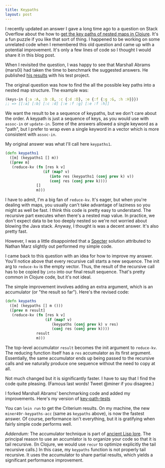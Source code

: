 ```yaml
---
title: Keypaths
layout: post
--- 
```


I recently updated an answer I gave a long time ago to a question on Stack Overflow about
the how to [get the key paths of nested maps in Clojure][1].  It's a fun puzzle if you like
that sort of thing.  I happened to be working on some unrelated code when I remembered this
old question and came up with a potential improvement.  It's only a few lines of code so I
thought I would share it in this blog post.

[1]: http://stackoverflow.com/questions/21768802/how-can-i-get-the-nested-keys-of-a-map-in-clojure

When I revisited the question, I was happy to see that Marshall Abrams (mars0i) had taken
the time to benchmark the suggested answers.  He published [his results][2] with his test
project.

[2]: https://github.com/mars0i/key-path-tests/blob/master/keypathsCriteriumTimes.txt

The original question was how to find the all the possible key paths into a nested map
structure.  The example was:

```clojure
(keys-in {:a :A, :b :B, :c {:d :D}, :e {:f {:g :G, :h :H}}})
;; => [[:a] [:b] [:c :d] [:e :f :g] [:e :f :h]]
```

We want the result to be a sequence of keypaths, but we don't care about the order.  A
keypath is just a sequence of keys, as you would use with `assoc-in` or `update-in`.  Some
of the answers allowed a single keyword as a "path", but I prefer to wrap even a single
keyword in a vector which is more consistent with `assoc-in`.

My original answer was what I'll call here `keypaths1`.

```clojure
(defn keypaths1
  ([m] (keypaths1 [] m))
  ([prev m]
   (reduce-kv (fn [res k v] 
                 (if (map? v)
                    (into res (keypaths1 (conj prev k) v))
                    (conj res (conj prev k))))
              []
              m)))
```

I have to admit, I'm a big fan of `reduce-kv`.  It's eager, but when you're dealing with
maps, you usually can't take advantage of laziness so you might as well be fast.  I think this
code is pretty easy to understand.  The recursive part executes when there's a nested map
value.  In practice, we don't expect data to be too deeply nested so we're not worried about
blowing the Java stack.  Anyway, I thought is was a decent answer.  It's also pretty fast.

However, I was a little disappointed that a [Specter][3] solution attributed to Nathan Marz
slightly out performed my simple code.

[3]: https://github.com/nathanmarz/specter

I came back to this question with an idea for how to improve my answer.  You'll notice above
that every recursive call starts a new sequence.  The init arg to `reduce-kv` is the empty
vector.  Thus, the result of the recursive call has to be copied by `into` into our final
result sequence.  That's pretty common in Clojure code, but it's not ideal.

The simple improvement involves adding an extra argument, which is an accumulator (or "the
result so far").  Here's the revised code:

```clojure
(defn keypaths
  ([m] (keypaths [] m ()))
  ([prev m result]
   (reduce-kv (fn [res k v] 
                  (if (map? v)
                     (keypaths (conj prev k) v res)
                     (conj res (conj prev k))))
              result
              m)))
```

The top-level accumulator `result` becomes the init argument to `reduce-kv`.  The reducing
function itself has a `res` accumulator as its first argument.  Essentially, the same
accumulator ends up being passed to the recursive calls and we naturally produce one
sequence without the need to copy at all.

Not much changed but it is significantly faster.  I have to say that I find the code quite
pleasing.  (Famous last words!  Tweet @miner if you disagree.)

I forked Marshall Abrams' benchmarking code and added my improvements.  Here's my version of
[key-path-tests][4]

[4]: https://github.com/miner/key-path-tests

You can `lein run` to get the Criterium results.  On my machine, the new
`miner49r-keypaths-acc` (same as `keypaths` above), is now the fastest answer.  Of course,
performance isn't everything, but it is gratifying when fairly simple code performs well.

_Addendum:_ The accumulator technique is part of [ancient Lisp lore][5].  The principal
reason to use an accumlator is to organize your code so that it is tail recursive.  (In
Clojure, we would use `recur` to optimize explicitly the tail recursive calls.)  In this
case, my `keypaths` function is not properly tail recursive.  It uses the accumulator to
share partial results, which yields a significant performance improvement.

[5]: http://www.paulgraham.com/onlisp.html
